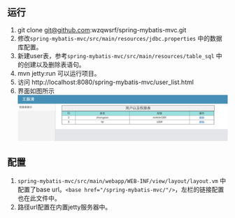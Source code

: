 
## 运行
1. git clone git@github.com:wzqwsrf/spring-mybatis-mvc.git
2. 修改`spring-mybatis-mvc/src/main/resources/jdbc.properties` 中的数据库配置。
3. 新建user表，参考`spring-mybatis-mvc/src/main/resources/table_sql` 中的创建以及删除表语句。
4. mvn jetty:run 可以运行项目。
5. 访问 http://localhost:8080/spring-mybatis-mvc/user_list.html
6. 界面如图所示
!['1'](https://github.com/wzqwsrf/spring-mybatis-mvc/blob/master/view.png) 

## 配置
1. `spring-mybatis-mvc/src/main/webapp/WEB-INF/view/layout/layout.vm` 中配置了base url。`<base href="/spring-mybatis-mvc/"/>`，左栏的链接配置也在此文件中。
2. 路径url配置在内置jetty服务器中。